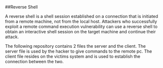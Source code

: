 ##Reverse Shell

A reverse shell is a shell session established on a connection that is initiated from a remote machine, not from the local host. Attackers who successfully exploit a remote command execution vulnerability can use a reverse shell to obtain an interactive shell session on the target machine and continue their attack.

The following repository contains 2 files the server and the client. The server file is used by the hacker to give commands to the remote pc. The client file resides on the victims system and is used to establish the connection between the two.



